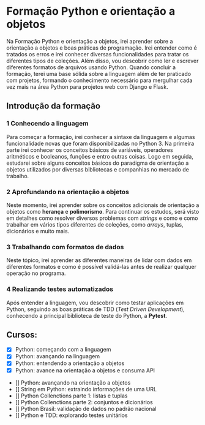 # Formação Python e orientação a objetos

Na Formação Python e orientação a objetos, irei aprender sobre a orientação a objetos e boas práticas de programação. Irei entender como é tratados os erros e irei conhecer diversas funcionalidades para tratar os diferentes tipos de coleções. Além disso, vou descobrir como ler e escrever diferentes formatos de arquivos usando Python. Quando concluir a formação, terei uma base sólida sobre a linguagem além de ter praticado com projetos, formando o conhecimento necessário para mergulhar cada vez mais na área Python para projetos web com Django e Flask.

## Introdução da formação
### 1 Conhecendo a linguagem
Para começar a formação, irei conhecer a sintaxe da linguagem e algumas funcionalidade novas que foram disponibilizadas no Python 3. Na primeira parte irei conhecer os conceitos básicos de variáveis, operadores aritméticos e booleanos, funções e entro outras coisas. Logo em seguida, estudarei sobre alguns conceitos básicos do paradigma de orientação a objetos utilizados por diversas bibliotecas e companhias no mercado de trabalho.

### 2 Aprofundando na orientação a objetos
Neste momento, irei aprender sobre os conceitos adicionais de orientação a objetos como **herança** e **polimorismo**. Para continuar os estudos, será visto em detalhes como resolver diversos problemas com *strings* e como e como trabalhar em vários tipos diferentes de coleções, como *arrays*, tuplas, dicionários e muito mais.

### 3 Trabalhando com formatos de dados
Neste tópico, irei aprender as diferentes maneiras de lidar com dados em diferentes formatos e como é possível validá-las antes de realizar qualquer operação no programa.

### 4 Realizando testes automatizados
Após entender a linguagem, vou descobrir como testar aplicações em Python, seguindo as boas práticas de TDD (*Test Driven Development*), conhecendo a principal biblioteca de teste do Python, a **Pytest**. 


## Cursos:
- [x] Python: começando com a linguagem
- [x] Python: avançando na linguagem
- [x] Python: entendendo a orientação a objetos
- [x] Python: avance na orientação a objetos e consuma API
- [] Python: avançando na orientação a objetos
- [] String em Python: extraindo informações de uma URL
- [] Python Collenctions parte 1: listas e tuplas
- [] Python Collenctions parte 2: conjuntos e dicionários
- [] Python Brasil: validação de dados no padrão nacional
- [] Python e TDD: explorando testes unitários
